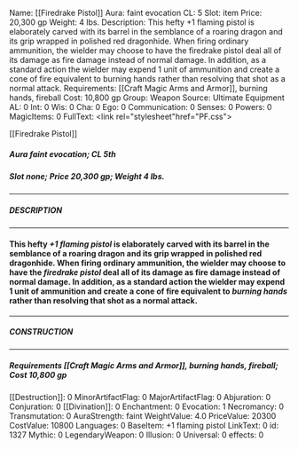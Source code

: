 Name: [[Firedrake Pistol]]
Aura: faint evocation
CL: 5
Slot: item
Price: 20,300 gp
Weight: 4 lbs.
Description: This hefty +1 flaming pistol is elaborately carved with its barrel in the semblance of a roaring dragon and its grip wrapped in polished red dragonhide. When firing ordinary ammunition, the wielder may choose to have the firedrake pistol deal all of its damage as fire damage instead of normal damage. In addition, as a standard action the wielder may expend 1 unit of ammunition and create a cone of fire equivalent to burning hands rather than resolving that shot as a normal attack.
Requirements: [[Craft Magic Arms and Armor]], burning hands, fireball
Cost: 10,800 gp
Group: Weapon
Source: Ultimate Equipment
AL: 0
Int: 0
Wis: 0
Cha: 0
Ego: 0
Communication: 0
Senses: 0
Powers: 0
MagicItems: 0
FullText: <link rel="stylesheet"href="PF.css"><div class="heading"><p class="alignleft">[[Firedrake Pistol]]</p><div style="clear: both;"></div></div><div><h5><b>Aura </b>faint evocation; <b>CL </b>5th</h5><h5><b>Slot </b>none; <b>Price </b>20,300 gp; <b>Weight </b>4 lbs.</h5></div><hr/><div><h5><b>DESCRIPTION</b></h5></div><hr/><div><h4><p>This hefty <i>+1 flaming pistol</i> is elaborately carved with its barrel in the semblance of a roaring dragon and its grip wrapped in polished red dragonhide. When firing ordinary ammunition, the wielder may choose to have the <i>firedrake pistol</i> deal all of its damage as fire damage instead of normal damage. In addition, as a standard action the wielder may expend 1 unit of ammunition and create a cone of fire equivalent to <i>burning hands</i> rather than resolving that shot as a normal attack.</p></h4></div><hr/><div><h5><b>CONSTRUCTION</b></h5></div><hr/><div><h5><b>Requirements </b>[[Craft Magic Arms and Armor]], <i>burning hands</i>, <i>fireball</i>; <b>Cost </b>10,800 gp</h5></div>
[[Destruction]]: 0
MinorArtifactFlag: 0
MajorArtifactFlag: 0
Abjuration: 0
Conjuration: 0
[[Divination]]: 0
Enchantment: 0
Evocation: 1
Necromancy: 0
Transmutation: 0
AuraStrength: faint
WeightValue: 4.0
PriceValue: 20300
CostValue: 10800
Languages: 0
BaseItem: +1 flaming pistol
LinkText: 0
id: 1327
Mythic: 0
LegendaryWeapon: 0
Illusion: 0
Universal: 0
effects: 0
